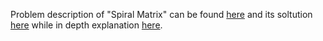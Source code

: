 Problem description of "Spiral Matrix" can be found [here](https://leetcode.com/problems/spiral-matrix/) and its soltution [here](https://github.com/aurimas13/Solutions-To-Problems/blob/main/LeetCode/Python%20Solutions/Spiral%20Matrix/spiral.py) while in depth explanation [here](https://leetcode.com/problems/spiral-matrix/solutions/3502854/python-well-explained/).